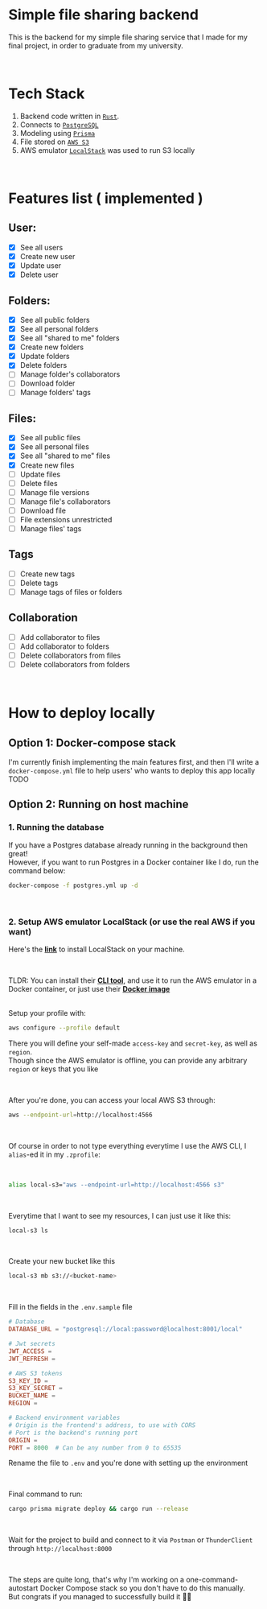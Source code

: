 # Simple file sharing backend
This is the backend for my simple file sharing service that I made for my final project, in order to graduate from my university. <br>

<br>

# Tech Stack
1. Backend code written in [`Rust`](https://www.rust-lang.org/).
2. Connects to [`PostgreSQL`](https://www.postgresql.org/)
3. Modeling using [`Prisma`](https://www.prisma.io/)
4. File stored on [`AWS S3`](https://aws.amazon.com/s3/)
5. AWS emulator [`LocalStack`](https://localstack.cloud/) was used to run S3 locally

<br>

# Features list ( implemented )

## User: 
- [x] See all users
- [x] Create new user
- [x] Update user
- [x] Delete user

## Folders:
- [x] See all public folders
- [x] See all personal folders
- [x] See all "shared to me" folders
- [x] Create new folders
- [x] Update folders
- [x] Delete folders
- [ ] Manage folder's collaborators
- [ ] Download folder
- [ ] Manage folders' tags

## Files:
- [x] See all public files
- [x] See all personal files
- [x] See all "shared to me" files
- [x] Create new files
- [ ] Update files
- [ ] Delete files
- [ ] Manage file versions
- [ ] Manage file's collaborators
- [ ] Download file
- [ ] File extensions unrestricted
- [ ] Manage files' tags

## Tags
- [ ] Create new tags
- [ ] Delete tags
- [ ] Manage tags of files or folders

## Collaboration
- [ ] Add collaborator to files
- [ ] Add collaborator to folders
- [ ] Delete collaborators from files
- [ ] Delete collaborators from folders

<br>

# How to deploy locally
## Option 1: Docker-compose stack
I'm currently finish implementing the main features first, and then I'll write a `docker-compose.yml` file to help users' who wants to deploy this app locally
<br> TODO

## Option 2: Running on host machine
### 1. Running the database
If you have a Postgres database already running in the background then great! <br>
However, if you want to run Postgres in a Docker container like I do, run the command below: <br>
```zsh
docker-compose -f postgres.yml up -d 
```

<br>

### 2. Setup AWS emulator LocalStack (or use the real AWS if you want)
Here's the [__link__](https://docs.localstack.cloud/getting-started/installation/#how-to-install-localstack) to install LocalStack on your machine. 

<br>

TLDR: You can install their [__CLI tool__](https://docs.localstack.cloud/getting-started/installation/#localstack-cli), and use it to run the AWS emulator in a Docker container, or just use their [__Docker image__](https://docs.localstack.cloud/getting-started/installation/#docker) <br> 
<br>

Setup your profile with: <br>
```zsh
aws configure --profile default
```
There you will define your self-made `access-key` and `secret-key`, as well as `region`. <br>
Though since the AWS emulator is offline, you can provide any arbitrary `region` or keys that you like

<br>

After you're done, you can access your local AWS S3 through:

```zsh
aws --endpoint-url=http://localhost:4566
```

<br>

Of course in order to not type everything everytime I use the AWS CLI, I `alias`-ed it in my `.zprofile`: 

<br>

```zsh
alias local-s3="aws --endpoint-url=http://localhost:4566 s3"
```

<br>

Everytime that I want to see my resources, I can just use it like this: <br>
```zsh
local-s3 ls
```

<br>

Create your new bucket like this
```zsh
local-s3 mb s3://<bucket-name>
```

<br>

Fill in the fields in the `.env.sample` file
```toml
# Database
DATABASE_URL = "postgresql://local:password@localhost:8001/local"

# Jwt secrets
JWT_ACCESS = 
JWT_REFRESH = 

# AWS S3 tokens
S3_KEY_ID = 
S3_KEY_SECRET = 
BUCKET_NAME = 
REGION = 

# Backend environment variables
# Origin is the frontend's address, to use with CORS
# Port is the backend's running port
ORIGIN = 
PORT = 8000  # Can be any number from 0 to 65535
```

Rename the file to `.env` and you're done with setting up the environment

<br>

Final command to run: <br>
```zsh
cargo prisma migrate deploy && cargo run --release
```

<br>

Wait for the project to build and connect to it via `Postman` or `ThunderClient` through `http://localhost:8000`

<br>

The steps are quite long, that's why I'm working on a one-command-autostart Docker Compose stack so you don't have to do this manually. <br>
But congrats if you managed to successfully build it 🥳🎉